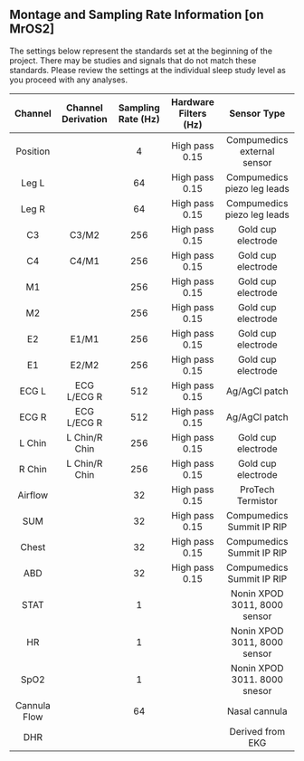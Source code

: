 ## Montage and Sampling Rate Information [on MrOS2]

The settings below represent the standards set at the beginning of the project. There may be studies and signals that do not match these standards. Please review the settings at the individual sleep study level as you proceed with any analyses.

|   Channel    |   Channel Derivation  |  Sampling Rate (Hz)  |  Hardware Filters (Hz)  |         Sensor Type          |
|:------------:|:---------------------:|:--------------------:|:-----------------------:|:----------------------------:|
| Position     |                       |    4                 |  High pass 0.15         | Compumedics external sensor  |
| Leg L        |                       |   64                 |  High pass 0.15         | Compumedics piezo leg leads  |
| Leg R        |                       |   64                 |  High pass 0.15         | Compumedics piezo leg leads  |
| C3           | C3/M2                 |  256                 |  High pass 0.15         | Gold cup electrode           |
| C4           | C4/M1                 |  256                 |  High pass 0.15         | Gold cup electrode           |
| M1           |                       |  256                 |  High pass 0.15         | Gold cup electrode           |
| M2           |                       |  256                 |  High pass 0.15         | Gold cup electrode           |
| E2           | E1/M1                 |  256                 |  High pass 0.15         | Gold cup electrode           |
| E1           | E2/M2                 |  256                 |  High pass 0.15         | Gold cup electrode           |
| ECG L        | ECG L/ECG R           |  512                 |  High pass 0.15         | Ag/AgCl patch                |
| ECG R        | ECG L/ECG R           |  512                 |  High pass 0.15         | Ag/AgCl patch                |
| L Chin       | L Chin/R Chin         |  256                 |  High pass 0.15         | Gold cup electrode           |
| R Chin       | L Chin/R Chin         |  256                 |  High pass 0.15         | Gold cup electrode           |
| Airflow      |                       |   32                 |  High pass 0.15         | ProTech Termistor            |
| SUM          |                       |   32                 |  High pass 0.15         | Compumedics Summit IP RIP    |
| Chest        |                       |   32                 |  High pass 0.15         | Compumedics Summit IP RIP    |
| ABD          |                       |   32                 |  High pass 0.15         | Compumedics Summit IP RIP    |
| STAT         |                       |    1                 |                         | Nonin XPOD 3011, 8000 sensor |
| HR           |                       |    1                 |                         | Nonin XPOD 3011, 8000 sensor |
| SpO2         |                       |    1                 |                         | Nonin XPOD 3011. 8000 snesor |
| Cannula Flow |                       |   64                 |                         | Nasal cannula                |
| DHR          |                       |                      |                         | Derived from EKG             |
